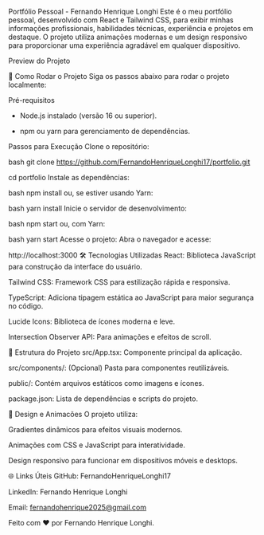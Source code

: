 Portfólio Pessoal - Fernando Henrique Longhi
Este é o meu portfólio pessoal, desenvolvido com React e Tailwind CSS, para exibir minhas informações profissionais, habilidades técnicas, experiência e projetos em destaque. O projeto utiliza animações modernas e um design responsivo para proporcionar uma experiência agradável em qualquer dispositivo.

Preview do Projeto

🚀 Como Rodar o Projeto
Siga os passos abaixo para rodar o projeto localmente:

Pré-requisitos
- Node.js instalado (versão 16 ou superior).

- npm ou yarn para gerenciamento de dependências.

Passos para Execução
Clone o repositório:

bash
git clone https://github.com/FernandoHenriqueLonghi17/portfolio.git

cd portfolio
Instale as dependências:

bash
npm install
ou, se estiver usando Yarn:

bash
yarn install
Inicie o servidor de desenvolvimento:

bash
npm start
ou, com Yarn:

bash
yarn start
Acesse o projeto:
Abra o navegador e acesse:

http://localhost:3000
🛠️ Tecnologias Utilizadas
React: Biblioteca JavaScript para construção da interface do usuário.

Tailwind CSS: Framework CSS para estilização rápida e responsiva.

TypeScript: Adiciona tipagem estática ao JavaScript para maior segurança no código.

Lucide Icons: Biblioteca de ícones moderna e leve.

Intersection Observer API: Para animações e efeitos de scroll.

📂 Estrutura do Projeto
src/App.tsx: Componente principal da aplicação.

src/components/: (Opcional) Pasta para componentes reutilizáveis.

public/: Contém arquivos estáticos como imagens e ícones.

package.json: Lista de dependências e scripts do projeto.

🎨 Design e Animacões
O projeto utiliza:

Gradientes dinâmicos para efeitos visuais modernos.

Animações com CSS e JavaScript para interatividade.

Design responsivo para funcionar em dispositivos móveis e desktops.

🌐 Links Úteis
GitHub: FernandoHenriqueLonghi17

LinkedIn: Fernando Henrique Longhi

Email: fernandohenrique2025@gmail.com


Feito com ❤️ por Fernando Henrique Longhi.

